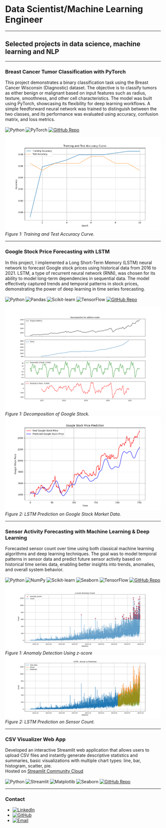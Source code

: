 # Data Scientist/Machine Learning Engineer 

---
## Selected projects in data science, machine learning and NLP
---
### Breast Cancer Tumor Classification with PyTorch 

This project demonstrates a binary classification task using the Breast Cancer Wisconsin (Diagnostic) dataset. The objective is to classify tumors as either benign or malignant based on input features such as radius, texture, smoothness, and other cell characteristics. The model was built using PyTorch, showcasing its flexibility for deep learning workflows. A simple feedforward neural network was trained to distinguish between the two classes, and its performance was evaluated using accuracy, confusion matrix, and loss metrics. \
\
![Python](https://img.shields.io/badge/Python-377)
![PyTorch](https://img.shields.io/badge/-PyTorch-EE4C2C?style=flat-square&logo=pytorch&logoColor=white)
[![GitHub Repo](https://img.shields.io/badge/Repo-pytorch_classification_canser_diagnostic-blue?style=flat-square&logo=github)](https://github.com/mhelva/pytorch_classification_canser_diagnostic)

![accuracy](images/accuracy_curve.png)
*Figure 1: Training and Test Accuracy Curve.*

---

### Google Stock Price Forecasting with LSTM
In this project, I implemented a Long Short-Term Memory (LSTM) neural network to forecast Google stock prices using historical data from 2016 to 2021. LSTM, a type of recurrent neural network (RNN), was chosen for its ability to model long-term dependencies in sequential data. The model effectively captured trends and temporal patterns in stock prices, demonstrating the power of deep learning in time series forecasting. \
\
![Python](https://img.shields.io/badge/Python-377)
![Pandas](https://img.shields.io/badge/-Pandas-150458?style=flat-square&logo=pandas&logoColor=white)
![Scikit-learn](https://img.shields.io/badge/-Scikit--learn-F7931E?style=flat-square&logo=scikit-learn&logoColor=white)
![TensorFlow](https://img.shields.io/badge/-TensorFlow-FF6F00?style=flat-square&logo=tensorflow&logoColor=white)
[![GitHub Repo](https://img.shields.io/badge/Repo-LSTM_model_on_google_stock-blue?style=flat-square&logo=github)](https://github.com/mhelva/LSTM_model_on_google_stock)

![decomposition](images/Stl_decomposition.png)
*Figure 1: Decomposition of Google Stock.*
![stock price](images/stock_price_prediction.png)
*Figure 2: LSTM Prediction on Google Stock Market Data.*


---

### Sensor Activity Forecasting with Machine Learning & Deep Learning
Forecasted sensor count over time using both classical machine learning algorithms and deep learning techniques. The goal was to model temporal patterns in sensor data and predict future sensor activity based on historical time series data, enabling better insights into trends, anomalies, and overall system behavior.\
\
![Python](https://img.shields.io/badge/Python-377)
![NumPy](https://img.shields.io/badge/-NumPy-013243?style=flat-square&logo=numpy&logoColor=white)
![Scikit-learn](https://img.shields.io/badge/-Scikit--learn-F7931E?style=flat-square&logo=scikit-learn&logoColor=white)
![Seaborn](https://img.shields.io/badge/-Seaborn-42A5F5?style=flat-square)
![TensorFlow](https://img.shields.io/badge/-TensorFlow-FF6F00?style=flat-square&logo=tensorflow&logoColor=white)
[![GitHub Repo](https://img.shields.io/badge/Repo-time_series_analysis-blue?style=flat-square&logo=github)](https://github.com/mhelva/time_series_analysis)

![decomposition](images/anomaly_detection_zscore.png)
*Figure 1: Anomaly Detection Using z-score*
![stock price](images/lstm_actual_vs_predicted.png)
*Figure 2: LSTM Prediction on Sensor Count.*

---

### CSV Visualizer Web App

Developed an interactive Streamlit web application that allows users to upload CSV files and instantly generate descriptive statistics and summaries, basic visualizations with multiple chart types: line, bar, histogram, scatter, pie. \
Hosted on [Streamlit Community Cloud](https://mhelva-datavisualization.streamlit.app/) \
\
![Python](https://img.shields.io/badge/Python-377)
![Streamlit](https://img.shields.io/badge/-Streamlit-FF4B4B?style=flat-square&logo=streamlit&logoColor=white)
![Matplotlib](https://img.shields.io/badge/-Matplotlib-11557C?style=flat-square&logo=matplotlib&logoColor=white)
![Seaborn](https://img.shields.io/badge/-Seaborn-42A5F5?style=flat-square)
[![GitHub Repo](https://img.shields.io/badge/Repo-streamlit_data_visualization-blue?logo=github)](https://github.com/mhelva/streamlit_data_visualization)

---

### Contact

* [![LinkedIn](https://img.shields.io/badge/-LinkedIn-0A66C2?style=flat-square&logo=linkedin&logoColor=white)](https://www.linkedin.com/in/mehmet-helva-b2993a273/)
* [![GitHub](https://img.shields.io/badge/-GitHub-181717?style=flat-square&logo=github&logoColor=white)](https://github.com/mhelva)
* [![Email](https://img.shields.io/badge/-Email-D14836?style=flat-square&logo=gmail&logoColor=white)](mailto:m.helva34@gmail.com)
